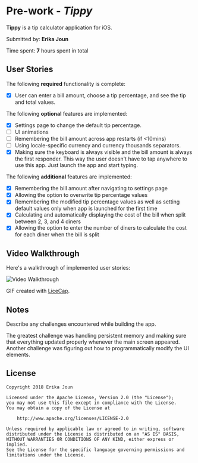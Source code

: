 # Pre-work - *Tippy*

**Tippy** is a tip calculator application for iOS.

Submitted by: **Erika Joun**

Time spent: **7** hours spent in total

## User Stories

The following **required** functionality is complete:

* [x] User can enter a bill amount, choose a tip percentage, and see the tip and total values.

The following **optional** features are implemented:
* [x] Settings page to change the default tip percentage.
* [ ] UI animations
* [ ] Remembering the bill amount across app restarts (if <10mins)
* [ ] Using locale-specific currency and currency thousands separators.
* [x] Making sure the keyboard is always visible and the bill amount is always the first responder. This way the user doesn't have to tap anywhere to use this app. Just launch the app and start typing.

The following **additional** features are implemented:
* [x] Remembering the bill amount after navigating to settings page
* [x] Allowing the option to overwrite tip percentage values
* [x] Remembering the modified tip percentage values as well as setting default values only when app is launched for the first time
* [x] Calculating and automatically displaying the cost of the bill when split between 2, 3, and 4 diners
* [x] Allowing the option to enter the number of diners to calculate the cost for each diner when the bill is split

## Video Walkthrough 

Here's a walkthrough of implemented user stories:

<img src='https://i.imgur.com/XDHeFc6.gif' title='Video Walkthrough' width='' alt='Video Walkthrough' />

GIF created with [LiceCap](http://www.cockos.com/licecap/).

## Notes

Describe any challenges encountered while building the app.

The greatest challenge was handling persistent memory and making sure that everything updated properly whenever the
main screen appeared. Another challenge was figuring out how to programmatically modify the UI elements.

## License

    Copyright 2018 Erika Joun

    Licensed under the Apache License, Version 2.0 (the "License");
    you may not use this file except in compliance with the License.
    You may obtain a copy of the License at

        http://www.apache.org/licenses/LICENSE-2.0

    Unless required by applicable law or agreed to in writing, software
    distributed under the License is distributed on an "AS IS" BASIS,
    WITHOUT WARRANTIES OR CONDITIONS OF ANY KIND, either express or implied.
    See the License for the specific language governing permissions and
    limitations under the License.
